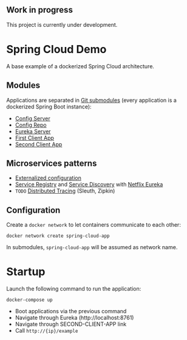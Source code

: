 ## Work in progress
This project is currently under development.

# Spring Cloud Demo

A base example of a dockerized Spring Cloud architecture.

## Modules

Applications are separated in [Git submodules](https://git-scm.com/book/en/v2/Git-Tools-Submodules) (every application is a dockerized Spring Boot instance):
- [Config Server](https://github.com/Vashy/SpringCloudDemoConfigServer/tree/master)
- [Config Repo](https://github.com/Vashy/SpringCloudConfigServerRepo/tree/master)
- [Eureka Server](https://github.com/Vashy/SpringCloudEurekaServer/tree/master)
- [First Client App](https://github.com/Vashy/SpringCloudDemoFirstClientApp/tree/master)
- [Second Client App](https://github.com/Vashy/SpringCloudDemoSecondClientApp/tree/master)

## Microservices patterns

- [Externalized configuration](https://microservices.io/patterns/externalized-configuration.html)
- [Service Registry](https://microservices.io/patterns/service-registry.html) and [Service Discovery](https://microservices.io/patterns/client-side-discovery.html) with [Netflix Eureka](https://github.com/Netflix/eureka)
- `TODO` [Distributed Tracing](https://microservices.io/patterns/observability/distributed-tracing.html) (Sleuth, Zipkin)

## Configuration

Create a `docker network` to let containers communicate to each other:

    docker network create spring-cloud-app

In submodules, `spring-cloud-app` will be assumed as network name.

# Startup

Launch the following command to run the application:

    docker-compose up

- Boot applications via the previous command
- Navigate through Eureka (http://localhost:8761)
- Navigate through SECOND-CLIENT-APP link 
- Call `http://{ip}/example`

